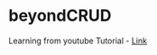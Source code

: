 # beyondCRUD

Learning from youtube Tutorial - [Link](https://www.youtube.com/playlist?list=PLEt8Tae2spYnHy378vMlPH--87cfeh33P)
